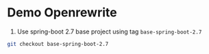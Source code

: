 # Demo Openrewrite

1. Use spring-boot 2.7 base project using tag `base-spring-boot-2.7`

  ```bash
  git checkout base-spring-boot-2.7
  ```